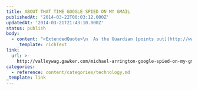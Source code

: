 ```yaml
---
title: ABOUT THAT TIME GOOGLE SPIED ON MY GMAIL
publishedAt: '2014-03-22T00:03:12.000Z'
updatedAt: '2014-03-21T21:43:10.000Z'
status: publish
body:
  - content: "<ExtendedQuote>\n  As the Guardian [points out](http://www.theguardian.com/technology/2014/mar/21/yahoo-google-and-apple-claim-right-to-read-user-emails), other email providers also reserve the right to do this in their terms of service.\n\n  I have first hand knowledge of this. A few years ago, I\x92m nearly certain that Google accessed my Gmail account after I broke a major story about Google.\n</ExtendedQuote>\n\nIf this is real, I need to seriously reconsider my decision not to host my own email.\n"
    _template: richText
link:
  url: >-
    http://valleywag.gawker.com/michael-arrington-google-spied-on-my-gmail-1549066773
categories:
  - reference: content/categories/technology.md
_template: link
---
```



